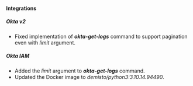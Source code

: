 
#### Integrations

##### Okta v2

- Fixed implementation of ***okta-get-logs*** command to support pagination even with *limit* argument.

##### Okta IAM
- Added the *limit* argument to ***okta-get-logs*** command.
- Updated the Docker image to *demisto/python3:3.10.14.94490*.
